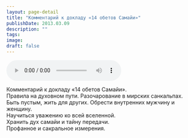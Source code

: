 ```yaml
---
layout: page-detail
title: "Комментарий к докладу «14 обетов Самайи»"
publishDate: 2013.03.09
description: ""
tags:
image:
draft: false
---
```


<audio title="2013.03.09 - Комментарий к докладу «14 обетов Самайи».mp3" src="/upload/iblock/bdb/bdb571273146a912a58bb90d043b49f5.mp3" controls=""></audio>

 Комментарий к докладу «14 обетов Самайи».  
Правила на духовном пути. Разочарование в мирских санкальпах.  
Быть пустым, жить для других. Обрести внутренних мужчину и женщину.  
Научиться уважению ко всей вселенной.  
Хранить дух самайи и тайну передачи.  
Профанное и сакральное измерения. 

  
